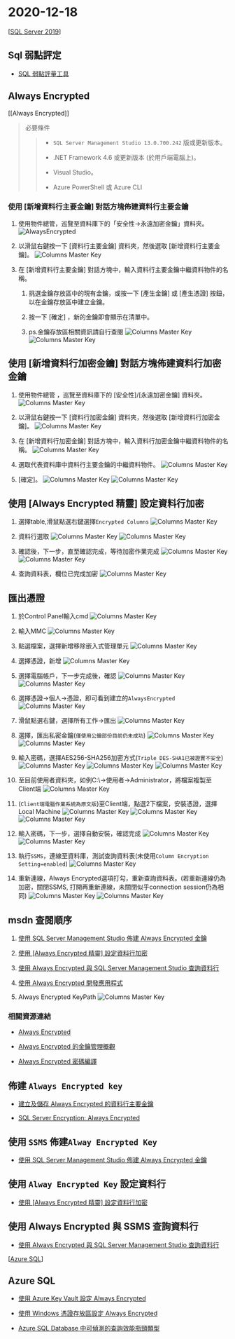 # 2020-12-18

[[SQL Server 2019]]

## Sql 弱點評定

- [SQL 弱點評量工具](https://docs.microsoft.com/zh-tw/sql/relational-databases/security/sql-vulnerability-assessment?view=sql-server-ver15)

## Always Encrypted

[[Always Encrypted]]
> 必要條件
>
>> - `SQL Server Management Studio 13.0.700.242` 版或更新版本。
>>
>> - .NET Framework 4.6 或更新版本 (於用戶端電腦上)。
>>
>> - Visual Studio。
>>
>> - Azure PowerShell 或 Azure CLI
>>
### **使用 [新增資料行主要金鑰] 對話方塊佈建資料行主要金鑰**

1. 使用物件總管，巡覽至資料庫下的「安全性->永遠加密金鑰」資料夾。
![AlwaysEncrypted](/assets/images/AlwaysEncrypted/1.png)

2. 以滑鼠右鍵按一下 [資料行主要金鑰] 資料夾，然後選取 [新增資料行主要金鑰]。
![`Columns Master Key`](/assets/images/AlwaysEncrypted/2.png)

3. 在 [新增資料行主要金鑰] 對話方塊中，輸入資料行主要金鑰中繼資料物件的名稱。

    1. 挑選金鑰存放區中的現有金鑰，或按一下 [產生金鑰] 或 [產生憑證] 按鈕，以在金鑰存放區中建立金鑰。

    2. 按一下 [確定] ，新的金鑰即會顯示在清單中。
    3. ps.金鑰存放區相關資訊請自行查閱
![`Columns Master Key`](/assets/images/AlwaysEncrypted/3.png)
![`Columns Master Key`](/assets/images/AlwaysEncrypted/4.png)

## **使用 [新增資料行加密金鑰] 對話方塊佈建資料行加密金鑰**

1. 使用物件總管 ，巡覽至資料庫下的 [安全性]/[永遠加密金鑰] 資料夾。
![`Columns Master Key`](/assets/images/AlwaysEncrypted/5.png)

2. 以滑鼠右鍵按一下 [資料行加密金鑰] 資料夾，然後選取 [新增資料行加密金鑰]。
![`Columns Master Key`](/assets/images/AlwaysEncrypted/6.png)

3. 在 [新增資料行加密金鑰] 對話方塊中，輸入資料行加密金鑰中繼資料物件的名稱。
![`Columns Master Key`](/assets/images/AlwaysEncrypted/7.png)

4. 選取代表資料庫中資料行主要金鑰的中繼資料物件。
![`Columns Master Key`](/assets/images/AlwaysEncrypted/8.png)

5. [確定]。
![`Columns Master Key`](/assets/images/AlwaysEncrypted/9.png)
![`Columns Master Key`](/assets/images/AlwaysEncrypted/10.png)

## **使用 [Always Encrypted 精靈] 設定資料行加密**

1. 選擇table,滑鼠點選右鍵選擇`Encrypted Columns`
![`Columns Master Key`](/assets/images/AlwaysEncrypted/11.png)

2. 資料行選取
![`Columns Master Key`](/assets/images/AlwaysEncrypted/12.png)
![`Columns Master Key`](/assets/images/AlwaysEncrypted/13.png)

3. 確認後，下一步，直至確認完成，等待加密作業完成
![`Columns Master Key`](/assets/images/AlwaysEncrypted/14.png)
![`Columns Master Key`](/assets/images/AlwaysEncrypted/15.png)

4. 查詢資料表，欄位已完成加密
![`Columns Master Key`](/assets/images/AlwaysEncrypted/16.png)

## **匯出憑證**

1. 於Control Panel輸入cmd
![`Columns Master Key`](/assets/images/AlwaysEncrypted/17.png)

2. 輸入MMC
![`Columns Master Key`](/assets/images/AlwaysEncrypted/18.png)

3. 點選檔案，選擇新增移除嵌入式管理單元
![`Columns Master Key`](/assets/images/AlwaysEncrypted/19.png)

4. 選擇憑證，新增
![`Columns Master Key`](/assets/images/AlwaysEncrypted/20.png)

5. 選擇電腦帳戶，下一步完成後，確認
![`Columns Master Key`](/assets/images/AlwaysEncrypted/21.png)
![`Columns Master Key`](/assets/images/AlwaysEncrypted/22.png)

6. 選擇憑證->個人->憑證，即可看到建立的`AlwaysEncrypted`
![`Columns Master Key`](/assets/images/AlwaysEncrypted/23.png)

7. 滑鼠點選右鍵，選擇所有工作->匯出
![`Columns Master Key`](/assets/images/AlwaysEncrypted/24.png)

8. 選擇，匯出私密金鑰(`僅使用公鑰部份目前仍未成功`)
![`Columns Master Key`](/assets/images/AlwaysEncrypted/25.png)
![`Columns Master Key`](/assets/images/AlwaysEncrypted/26.png)

9. 輸入密碼，選擇AES256-SHA256加密方式(`Triple DES-SHA1已被證實不安全`)
![`Columns Master Key`](/assets/images/AlwaysEncrypted/27.png)
![`Columns Master Key`](/assets/images/AlwaysEncrypted/28.png)
![`Columns Master Key`](/assets/images/AlwaysEncrypted/29.png)

10. 至目前使用者資料夾，如例C:\\->使用者->Administrator，將檔案複製至Client端
![`Columns Master Key`](/assets/images/AlwaysEncrypted/30.png)

11. (`Client端電腦作業系統為原文版`)至Client端，點選2下檔案，安裝憑證，選擇Local Machine
![`Columns Master Key`](/assets/images/AlwaysEncrypted/31.png)
![`Columns Master Key`](/assets/images/AlwaysEncrypted/32.png)
![`Columns Master Key`](/assets/images/AlwaysEncrypted/33.png)
12. 輸入密碼，下一步，選擇自動安裝，確認完成
![`Columns Master Key`](/assets/images/AlwaysEncrypted/34.png)
![`Columns Master Key`](/assets/images/AlwaysEncrypted/35.png)

13. 執行`SSMS`，連線至資料庫，測試查詢資料表(未使用`Column Encryption Setting=enabled`)
![`Columns Master Key`](/assets/images/AlwaysEncrypted/36.png)

14. 重新連線，Always Encrypted選項打勾，重新查詢資料表。(若重新連線仍為加密，關閉SSMS, 打開再重新連線，未關閉似乎connection session仍為相同)
![`Columns Master Key`](/assets/images/AlwaysEncrypted/37.png)
![`Columns Master Key`](/assets/images/AlwaysEncrypted/38.png)

## msdn 查閱順序

1. [使用 SQL Server Management Studio 佈建 Always Encrypted 金鑰](https://docs.microsoft.com/zh-tw/sql/relational-databases/security/encryption/configure-always-encrypted-keys-using-ssms?view=sql-server-ver15)

2. [使用 [Always Encrypted 精靈] 設定資料行加密](https://docs.microsoft.com/zh-tw/sql/relational-databases/security/encryption/always-encrypted-wizard?view=sql-server-ver15)

3. [使用 Always Encrypted 與 SQL Server Management Studio 查詢資料行](https://docs.microsoft.com/zh-tw/sql/relational-databases/security/encryption/always-encrypted-query-columns-ssms?view=sql-server-ver15)

4. [使用 Always Encrypted 開發應用程式](https://docs.microsoft.com/zh-tw/sql/relational-databases/security/encryption/always-encrypted-client-development?view=sql-server-ver15)

5. Always Encrypted KeyPath
![`Columns Master Key`](/assets/images/AlwaysEncrypted/39.png)

### 相關資源連結

- [Always Encrypted](https://docs.microsoft.com/zh-tw/sql/relational-databases/security/encryption/always-encrypted-database-engine?view=sql-server-ver15)

- [Always Encrypted 的金鑰管理概觀](https://docs.microsoft.com/zh-tw/sql/relational-databases/security/encryption/overview-of-key-management-for-always-encrypted?view=sql-server-ver15)

- [Always Encrypted 密碼編譯](https://docs.microsoft.com/zh-tw/sql/relational-databases/security/encryption/always-encrypted-cryptography?view=sql-server-ver15)

## 佈建 `Always Encrypted key`

- [建立及儲存 Always Encrypted 的資料行主要金鑰](https://docs.microsoft.com/zh-tw/sql/relational-databases/security/encryption/create-and-store-column-master-keys-always-encrypted?view=sql-server-ver15)

- [SQL Server Encryption: Always Encrypted](https://www.red-gate.com/simple-talk/sql/database-administration/sql-server-encryption-always-encrypted/)

## 使用 `SSMS` 佈建`Alway Encrypted Key`

- [使用 SQL Server Management Studio 佈建 Always Encrypted 金鑰](https://docs.microsoft.com/zh-tw/sql/relational-databases/security/encryption/configure-always-encrypted-keys-using-ssms?view=sql-server-ver15)

## 使用 `Alway Encrypted Key` 設定資料行

- [使用 [Always Encrypted 精靈] 設定資料行加密](https://docs.microsoft.com/zh-tw/sql/relational-databases/security/encryption/always-encrypted-wizard?view=sql-server-ver15)

## 使用 Always Encrypted 與 SSMS 查詢資料行

- [使用 Always Encrypted 與 SQL Server Management Studio 查詢資料行](https://docs.microsoft.com/zh-tw/sql/relational-databases/security/encryption/always-encrypted-query-columns-ssms?view=sql-server-ver15)

[[Azure SQL]]

## Azure SQL

- [使用 Azure Key Vault 設定 Always Encrypted](https://docs.microsoft.com/zh-tw/azure/azure-sql/database/always-encrypted-azure-key-vault-configure?tabs=azure-powershell)

- [使用 Windows 憑證存放區設定 Always Encrypted](https://docs.microsoft.com/zh-tw/azure/azure-sql/database/always-encrypted-certificate-store-configure)

- [Azure SQL Database 中可偵測的查詢效能瓶頸類型](https://docs.microsoft.com/zh-tw/azure/azure-sql/identify-query-performance-issues)

[//begin]: # "Autogenerated link references for markdown compatibility"
[SQL Server 2019]: ../SqlServer/sql-server-2019.md "Sql Server 2019"
[Azure SQL]: ../SqlServer/azure-sql.md "Azure Sql"
[//end]: # "Autogenerated link references"

